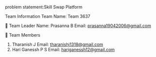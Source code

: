 problem statement:Skill Swap Platform

 Team Information
 Team Name: Team 3637

 
👤 Team Leader
Name: Prasanna B
Email: prasanna19042006@gmail.com

👥 Team Members
1. Tharanish J
Email: tharanishj1318@gmail.com
2. Hari Ganessh P S
Email: hariganessh12@gmail.com
